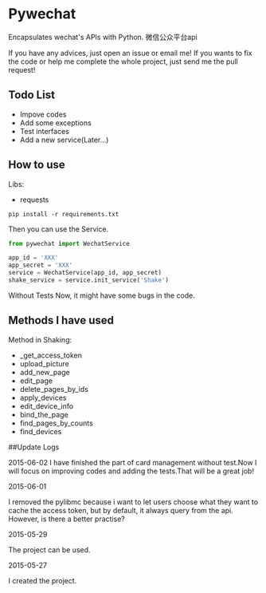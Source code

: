 # Pywechat
Encapsulates wechat's APIs with Python.
微信公众平台api


If you have any advices, just open an issue or email me!
If you wants to fix the code or help me complete the whole project, just send me
the pull request!


## Todo List

+ Impove codes
+ Add some exceptions
+ Test interfaces
+ Add a new service(Later...)


## How to use

Libs:

+ requests

``` shell
pip install -r requirements.txt
```

Then you can use the Service.

``` python
from pywechat import WechatService

app_id = 'XXX'
app_secret = 'XXX'
service = WechatService(app_id, app_secret)
shake_service = service.init_service('Shake')
```

Without Tests Now, it might have some bugs in the code.


## Methods I have used 

Method in Shaking:

+ \_get\_access_token
+ upload_picture
+ add\_new_page
+ edit_page
+ delete\_pages\_by_ids
+ apply_devices
+ edit\_device_info
+ bind\_the_page
+ find\_pages\_by_counts
+ find_devices


##Update Logs

2015-06-02
I have finished the part of card management without test.Now I will focus on
improving codes and adding the tests.That will be a great job!


2015-06-01

I removed the pylibmc because i want to let users choose what they want to cache
the access token, but by default, it always query from the api.
However, is there a better practise?

2015-05-29

The project can be used.

2015-05-27

I created the project.

